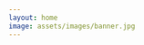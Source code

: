 ```yaml
---
layout: home
image: assets/images/banner.jpg
---
```

<style>
header.intro{
display: none;
}
</style>